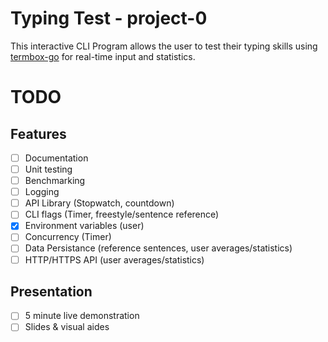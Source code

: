 # Typing Test - project-0
This interactive CLI Program allows the user to test their typing skills using [termbox-go](https://github.com/nsf/termbox-go) for real-time input and statistics.

# TODO
## Features
- [ ] Documentation
- [ ] Unit testing
- [ ] Benchmarking
- [ ] Logging
- [ ] API Library (Stopwatch, countdown)
- [ ] CLI flags (Timer, freestyle/sentence reference)
- [x] Environment variables (user)
- [ ] Concurrency (Timer)
- [ ] Data Persistance (reference sentences, user averages/statistics)
- [ ] HTTP/HTTPS API (user averages/statistics)

## Presentation
- [ ] 5 minute live demonstration
- [ ] Slides & visual aides
